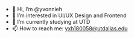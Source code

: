 - 👋 Hi, I’m @yvonnieh
- 👀 I’m interested in UI/UX Design and Frontend
- 🌱 I’m currently studying at UTD
- 📫 How to reach me: yxh180058@utdallas.edu
